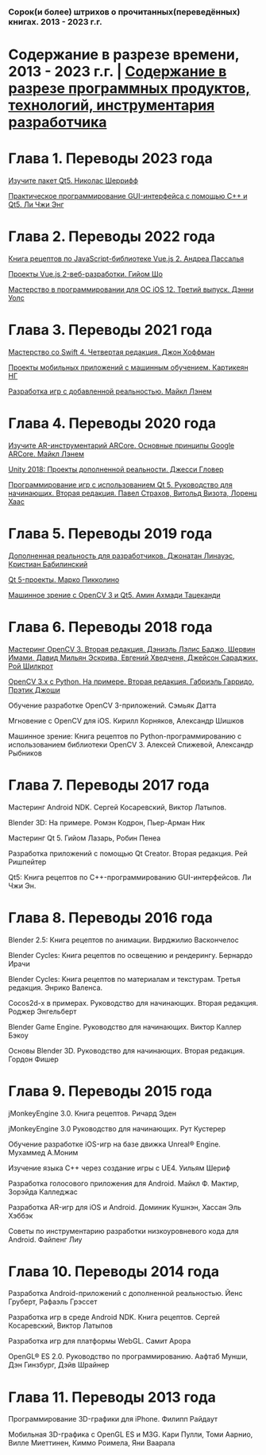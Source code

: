 ### Сорок(и более) штрихов о прочитанных(переведённых) книгах. 2013 - 2023 г.г.


# Содержание в разрезе времени, 2013 - 2023 г.г. | [Содержание в разрезе программных продуктов, технологий, инструментария разработчика](README_tools.md)

# Глава 1. Переводы 2023 года
[Изучите пакет Qt5. Николас Шеррифф](README_43.md)

[Практическое программирование GUI-интерфейса с помощью C++ и Qt5. Ли Чжи Энг](README_42.md)


# Глава 2. Переводы 2022 года
[Книга рецептов по JavaScript-библиотеке Vue.js 2. Андреа Пассалья](README_41.md)

[Проекты Vue.js 2-веб-разработки. Гийом Шо](README_40.md)

[Мастерство в программировании для ОС iOS 12. Третий выпуск. Дэнни Уолс](README_39.md)


# Глава 3. Переводы 2021 года
[Мастерство со Swift 4. Четвертая редакция. Джон Хоффман](README_38.md)

[Проекты мобильных приложений с машинным обучением. Картикеян НГ](README_37.md)

[Разработка игр с добавленной реальностью. Майкл Лэнем](README_36.md)


# Глава 4. Переводы 2020 года
[Изучите AR-инструментарий ARCore. Основные принципы Google ARCore. Майкл Лэнем](README_35.md)

[Unity 2018: Проекты дополненной реальности. Джесси Гловер](README_34.md)

[Программирование игр  с использованием Qt 5. Руководство для начинающих. Вторая редакция. Павел Страхов, Витольд Визота, Лоренц Хаас](README_33.md)

# Глава 5. Переводы 2019 года
[Дополненная реальность для разработчиков. Джонатан Линауэс, Кристиан Бабилинский](README_32.md)

[Qt 5-проекты. Марко Пикколино](README_31.md)

[Машинное зрение с OpenCV 3 и Qt5. Амин Ахмади Тацеканди](README_30.md)

# Глава 6. Переводы 2018 года
[Мастеринг OpenCV 3. Вторая редакция. Дэниэль Лэлис Баджо, Шервин Имами, Давид Мильян Эскрива, Евгений Хведченя, Джейсон Сараджих, Рой Шилкрот](README_29.md)

[OpenCV 3.x с Python. На примере. Вторая редакция. Габриэль Гарридо, Прэтик Джоши](README_28.md)

Обучение разработке OpenCV 3-приложений. Сэмьяк Датта

Мгновение с OpenCV для iOS. Кирилл Корняков, Александр Шишков

Машинное зрение: Книга рецептов по Python-программированию с использованием библиотеки OpenCV 3. Алексей Спижевой, Александр Рыбников


# Глава 7. Переводы 2017 года
Мастеринг Android NDK. Сергей Косаревский, Виктор Латыпов.

Blender 3D: На примере. Ромэн Кодрон, Пьер-Арман Ник

Мастеринг Qt 5. Гийом Лазарь, Робин Пенеа

Разработка приложений с помощью Qt Creator. Вторая редакция. Рей Ришпейтер

Qt5: Книга рецептов по C++-программированию GUI-интерфейсов. Ли Чжи Эн.


# Глава 8. Переводы 2016 года
Blender 2.5: Книга рецептов по анимации. Вирджилио Васкончелос

Blender Cycles: Книга рецептов по освещению и рендерингу. Бернардо Ирачи

Blender Cycles: Книга рецептов по материалам и текстурам.
Третья редакция. Энрико Валенса.

Cocos2d-x в примерах. Руководство для начинающих. Вторая редакция. Роджер Энгельберт

Blender Game Engine. Руководство для начинающих.
Виктор Каллер Бэкоу

Основы Blender 3D. Руководство для начинающих. Вторая редакция. Гордон Фишер


# Глава 9. Переводы 2015 года
jMonkeyEngine 3.0. Книга рецептов. Ричард Эден

jMonkeyEngine 3.0 Руководство для начинающих. Рут Кустерер

Обучение разработке iOS-игр на базе движка Unreal® Engine.
Мухаммед А.Моним

Изучение языка C++ через создание игры с UE4. Уильям Шериф

Разработка голосового приложения для Android. Майкл Ф. Мактир, Зорэйда Калледжас

Разработка AR-игр для iOS и Android. Доминик Кушнэн, Хассан Эль Хэббэк

Советы по инструментарию разработки низкоуровневого кода для Android. Файпенг Лиу


# Глава 10. Переводы 2014 года
Разработка Android-приложений с дополненной реальностью. Йенс Груберт,  Рафаэль Грэссет

Разработка игр в среде Android NDK. Книга рецептов. Сергей Косаревский, Виктор Латыпов

Разработка игр для платформы WebGL. Самит Арора

OpenGL® ES 2.0. Руководство по программированию. Аафтаб Мунши, Дэн Гинзбург, Дэйв Шрайнер


# Глава 11. Переводы 2013 года
Программирование 3D-графики для iPhone. Филипп Райдаут

Мобильная 3D-графика с OpenGL ES и M3G. 
Кари Пулли, Томи Аарнио, Вилле Миеттинен, Киммо Роимела, Яни Ваарала

